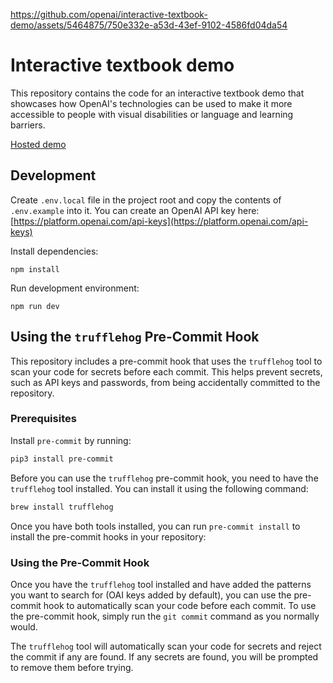 https://github.com/openai/interactive-textbook-demo/assets/5464875/750e332e-a53d-43ef-9102-4586fd04da54

# Interactive textbook demo

This repository contains the code for an interactive textbook demo that showcases how OpenAI's technologies can be used to make it more accessible to people with visual disabilities or language and learning barriers. 

[Hosted demo](https://interactive-textbook-demo.vercel.app/)


## Development

Create `.env.local` file in the project root and copy the contents of `.env.example` into it. You can create an OpenAI API key here: [https://platform.openai.com/api-keys](https://platform.openai.com/api-keys)

Install dependencies:
```
npm install
```

Run development environment:
```
npm run dev
```

## Using the `trufflehog` Pre-Commit Hook
This repository includes a pre-commit hook that uses the `trufflehog` tool to scan your code for secrets before each commit. This helps prevent secrets, such as API keys and passwords, from being accidentally committed to the repository.

### Prerequisites
Install `pre-commit` by running:
```bash
pip3 install pre-commit
```
Before you can use the `trufflehog` pre-commit hook, you need to have the `trufflehog` tool installed. You can install it using the following command:
```bash
brew install trufflehog
```
Once you have both tools installed, you can run `pre-commit install` to install the pre-commit hooks in your repository:

### Using the Pre-Commit Hook
Once you have the `trufflehog` tool installed and have added the patterns you want to search for (OAI keys added by default), you can use the pre-commit hook to automatically scan your code before each commit. To use the pre-commit hook, simply run the `git commit` command as you normally would. 

The `trufflehog` tool will automatically scan your code for secrets and reject the commit if any are found. If any secrets are found, you will be prompted to remove them before trying.
